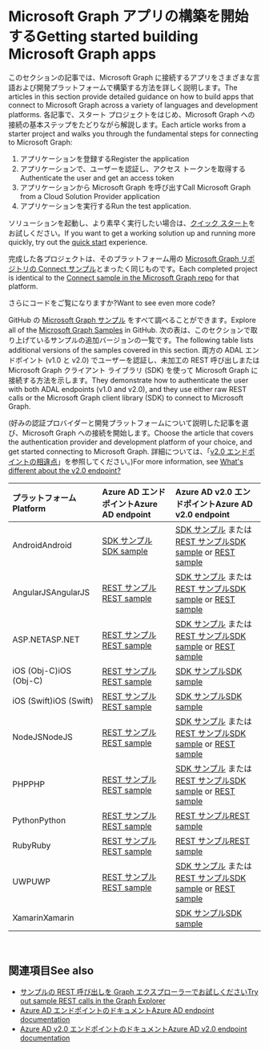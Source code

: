 # <a name="getting-started-building-microsoft-graph-apps"></a><span data-ttu-id="92a06-101">Microsoft Graph アプリの構築を開始する</span><span class="sxs-lookup"><span data-stu-id="92a06-101">Getting started building Microsoft Graph apps</span></span>

<span data-ttu-id="92a06-102">このセクションの記事では、Microsoft Graph に接続するアプリをさまざまな言語および開発プラットフォームで構築する方法を詳しく説明します。</span><span class="sxs-lookup"><span data-stu-id="92a06-102">The articles in this section provide detailed guidance on how to build apps that connect to Microsoft Graph across a variety of languages and development platforms.</span></span> <span data-ttu-id="92a06-103">各記事で、スタート プロジェクトをはじめ、Microsoft Graph への接続の基本ステップをたどりながら解説します。</span><span class="sxs-lookup"><span data-stu-id="92a06-103">Each article works from a starter project and walks you through the fundamental steps for connecting to Microsoft Graph:</span></span>

 1. <span data-ttu-id="92a06-104">アプリケーションを登録する</span><span class="sxs-lookup"><span data-stu-id="92a06-104">Register the application</span></span>
 2. <span data-ttu-id="92a06-105">アプリケーションで、ユーザーを認証し、アクセス トークンを取得する</span><span class="sxs-lookup"><span data-stu-id="92a06-105">Authenticate the user and get an access token</span></span>
 3. <span data-ttu-id="92a06-106">アプリケーションから Microsoft Graph を呼び出す</span><span class="sxs-lookup"><span data-stu-id="92a06-106">Call Microsoft Graph from a Cloud Solution Provider application</span></span>
 4. <span data-ttu-id="92a06-107">アプリケーションを実行する</span><span class="sxs-lookup"><span data-stu-id="92a06-107">Run the test application.</span></span>

<span data-ttu-id="92a06-108">ソリューションを起動し、より素早く実行したい場合は、[クイック スタート](https://developer.microsoft.com/graph/quick-start)をお試しください。</span><span class="sxs-lookup"><span data-stu-id="92a06-108">If you want to get a working solution up and running more quickly, try out the [quick start](https://developer.microsoft.com/graph/quick-start) experience.</span></span>

<span data-ttu-id="92a06-109">完成した各プロジェクトは、そのプラットフォーム用の [Microsoft Graph リポジトリの Connect サンプル](https://github.com/microsoftgraph?utf8=%E2%9C%93&query=connect)とまったく同じものです。</span><span class="sxs-lookup"><span data-stu-id="92a06-109">Each completed project is identical to the [Connect sample in the Microsoft Graph repo](https://github.com/microsoftgraph?utf8=%E2%9C%93&query=connect) for that platform.</span></span>

<span data-ttu-id="92a06-110">さらにコードをご覧になりますか?</span><span class="sxs-lookup"><span data-stu-id="92a06-110">Want to see even more code?</span></span>

<span data-ttu-id="92a06-111">GitHub の [Microsoft Graph サンプル](https://github.com/microsoftgraph) をすべて調べることができます。</span><span class="sxs-lookup"><span data-stu-id="92a06-111">Explore all of the [Microsoft Graph Samples](https://github.com/microsoftgraph) in GitHub.</span></span> <span data-ttu-id="92a06-112">次の表は、このセクションで取り上げているサンプルの追加バージョンの一覧です。</span><span class="sxs-lookup"><span data-stu-id="92a06-112">The following table lists additional versions of the samples covered in this section.</span></span> <span data-ttu-id="92a06-113">両方の ADAL エンドポイント (v1.0 と v2.0) でユーザーを認証し、未加工の REST 呼び出しまたは Microsoft Graph クライアント ライブラリ (SDK) を使って Microsoft Graph に接続する方法を示します。</span><span class="sxs-lookup"><span data-stu-id="92a06-113">They demonstrate how to authenticate the user with both ADAL endpoints (v1.0 and v2.0), and they use either raw REST calls or the Microsoft Graph client library (SDK) to connect to Microsoft Graph.</span></span>

<span data-ttu-id="92a06-114">(好みの認証プロバイダーと開発プラットフォームについて説明した記事を選び、Microsoft Graph への接続を開始します。</span><span class="sxs-lookup"><span data-stu-id="92a06-114">Choose the article that covers the authentication provider and development platform of your choice, and get started connecting to Microsoft Graph.</span></span> <span data-ttu-id="92a06-115">詳細については、「[v2.0 エンドポイントの相違点](https://docs.microsoft.com/ja-JP/azure/active-directory/develop/active-directory-v2-compare)」を参照してください。)</span><span class="sxs-lookup"><span data-stu-id="92a06-115">For more information, see [What's different about the v2.0 endpoint?](https://docs.microsoft.com/ja-JP/azure/active-directory/develop/active-directory-v2-compare)</span></span>


|<span data-ttu-id="92a06-116">プラットフォーム</span><span class="sxs-lookup"><span data-stu-id="92a06-116">Platform</span></span> |<span data-ttu-id="92a06-117">Azure AD エンドポイント</span><span class="sxs-lookup"><span data-stu-id="92a06-117">Azure AD endpoint</span></span> |<span data-ttu-id="92a06-118">Azure AD v2.0 エンドポイント</span><span class="sxs-lookup"><span data-stu-id="92a06-118">Azure AD v2.0 endpoint</span></span> |
|:--- |:--- |:---|
|<span data-ttu-id="92a06-119">Android</span><span class="sxs-lookup"><span data-stu-id="92a06-119">Android</span></span> |<span data-ttu-id="92a06-120"><a href="https://github.com/microsoftgraph/android-java-connect-sample/tree/last_v1_auth">SDK サンプル</a></span><span class="sxs-lookup"><span data-stu-id="92a06-120"><a href="https://github.com/microsoftgraph/android-java-connect-sample/tree/last_v1_auth">SDK sample</a></span></span> |<span data-ttu-id="92a06-121"><a href="https://github.com/microsoftgraph/android-java-connect-sample">SDK サンプル</a> または <a href="https://github.com/microsoftgraph/android-java-connect-rest-sample">REST サンプル</a></span><span class="sxs-lookup"><span data-stu-id="92a06-121"><a href="https://github.com/microsoftgraph/android-java-connect-sample">SDK sample</a> or <a href="https://github.com/microsoftgraph/android-java-connect-rest-sample">REST sample</a></span></span> |
|<span data-ttu-id="92a06-122">AngularJS</span><span class="sxs-lookup"><span data-stu-id="92a06-122">AngularJS</span></span> |<span data-ttu-id="92a06-123"><a href="https://github.com/microsoftgraph/angular-connect-rest-sample/tree/last_v1_auth">REST サンプル</a></span><span class="sxs-lookup"><span data-stu-id="92a06-123"><a href="https://github.com/microsoftgraph/angular-connect-rest-sample/tree/last_v1_auth">REST sample</a></span></span> |<span data-ttu-id="92a06-124"><a href="https://github.com/microsoftgraph/angular-connect-sample">SDK サンプル</a> または <a href="https://github.com/microsoftgraph/angular-connect-rest-sample">REST サンプル</a></span><span class="sxs-lookup"><span data-stu-id="92a06-124"><a href="https://github.com/microsoftgraph/angular-connect-sample">SDK sample</a> or <a href="https://github.com/microsoftgraph/angular-connect-rest-sample">REST sample</a></span></span> |
|<span data-ttu-id="92a06-125">ASP.NET</span><span class="sxs-lookup"><span data-stu-id="92a06-125">ASP.NET</span></span> |<span data-ttu-id="92a06-126"><a href="https://github.com/microsoftgraph/aspnet-connect-rest-sample/tree/last_v1_auth">REST サンプル</a></span><span class="sxs-lookup"><span data-stu-id="92a06-126"><a href="https://github.com/microsoftgraph/aspnet-connect-rest-sample/tree/last_v1_auth">REST sample</a></span></span> |<span data-ttu-id="92a06-127"><a href="https://github.com/microsoftgraph/aspnet-connect-sample">SDK サンプル</a> または <a href="https://github.com/microsoftgraph/aspnet-connect-rest-sample">REST サンプル</a></span><span class="sxs-lookup"><span data-stu-id="92a06-127"><a href="https://github.com/microsoftgraph/aspnet-connect-sample">SDK sample</a> or <a href="https://github.com/microsoftgraph/aspnet-connect-rest-sample">REST sample</a></span></span> |
|<span data-ttu-id="92a06-128">iOS (Obj-C)</span><span class="sxs-lookup"><span data-stu-id="92a06-128">iOS (Obj-C)</span></span> |<span data-ttu-id="92a06-129"><a href="https://github.com/microsoftgraph/ios-objectivec-connect-rest-sample">REST サンプル</a></span><span class="sxs-lookup"><span data-stu-id="92a06-129"><a href="https://github.com/microsoftgraph/ios-objectivec-connect-rest-sample">REST sample</a></span></span> |<span data-ttu-id="92a06-130"><a href="https://github.com/microsoftgraph/ios-objectivec-connect-sample">SDK サンプル</a></span><span class="sxs-lookup"><span data-stu-id="92a06-130"><a href="https://github.com/microsoftgraph/ios-objectivec-connect-sample">SDK sample</a></span></span> |
|<span data-ttu-id="92a06-131">iOS (Swift)</span><span class="sxs-lookup"><span data-stu-id="92a06-131">iOS (Swift)</span></span> |<span data-ttu-id="92a06-132"><a href="https://github.com/microsoftgraph/ios-swift-connect-rest-sample">REST サンプル</a></span><span class="sxs-lookup"><span data-stu-id="92a06-132"><a href="https://github.com/microsoftgraph/ios-swift-connect-rest-sample">REST sample</a></span></span> |<span data-ttu-id="92a06-133"><a href="https://github.com/microsoftgraph/ios-swift-connect-sample">SDK サンプル</a></span><span class="sxs-lookup"><span data-stu-id="92a06-133"><a href="https://github.com/microsoftgraph/ios-swift-connect-sample">SDK sample</a></span></span> |
|<span data-ttu-id="92a06-134">NodeJS</span><span class="sxs-lookup"><span data-stu-id="92a06-134">NodeJS</span></span> |<span data-ttu-id="92a06-135"><a href="https://github.com/microsoftgraph/nodejs-connect-rest-sample/tree/last_v1_auth">REST サンプル</a></span><span class="sxs-lookup"><span data-stu-id="92a06-135"><a href="https://github.com/microsoftgraph/nodejs-connect-rest-sample/tree/last_v1_auth">REST sample</a></span></span> |<span data-ttu-id="92a06-136"><a href="https://github.com/microsoftgraph/nodejs-connect-sample">SDK サンプル</a> または <a href="https://github.com/microsoftgraph/nodejs-connect-rest-sample">REST サンプル</a></span><span class="sxs-lookup"><span data-stu-id="92a06-136"><a href="https://github.com/microsoftgraph/nodejs-connect-sample">SDK sample</a> or <a href="https://github.com/microsoftgraph/nodejs-connect-rest-sample">REST sample</a></span></span> |
|<span data-ttu-id="92a06-137">PHP</span><span class="sxs-lookup"><span data-stu-id="92a06-137">PHP</span></span> |<span data-ttu-id="92a06-138"><a href="https://github.com/microsoftgraph/php-connect-rest-sample/tree/last_v1_auth">REST サンプル</a></span><span class="sxs-lookup"><span data-stu-id="92a06-138"><a href="https://github.com/microsoftgraph/php-connect-rest-sample/tree/last_v1_auth">REST sample</a></span></span> |<span data-ttu-id="92a06-139"><a href="https://github.com/microsoftgraph/php-connect-sample">SDK サンプル</a> または <a href="https://github.com/microsoftgraph/php-connect-rest-sample">REST サンプル</a></span><span class="sxs-lookup"><span data-stu-id="92a06-139"><a href="https://github.com/microsoftgraph/php-connect-sample">SDK sample</a> or <a href="https://github.com/microsoftgraph/php-connect-rest-sample">REST sample</a></span></span> |
|<span data-ttu-id="92a06-140">Python</span><span class="sxs-lookup"><span data-stu-id="92a06-140">Python</span></span> |<span data-ttu-id="92a06-141"><a href="https://github.com/microsoftgraph/python-sample-auth/blob/master/sample_adal.py">REST サンプル</a></span><span class="sxs-lookup"><span data-stu-id="92a06-141"><a href="https://github.com/microsoftgraph/python-sample-auth/blob/master/sample_adal.py">REST sample</a></span></span> |<span data-ttu-id="92a06-142"><a href="https://aka.ms/graph-python-samples">REST サンプル</a></span><span class="sxs-lookup"><span data-stu-id="92a06-142"><a href="https://aka.ms/graph-python-samples">REST sample</a></span></span>
|<span data-ttu-id="92a06-143">Ruby</span><span class="sxs-lookup"><span data-stu-id="92a06-143">Ruby</span></span> |<span data-ttu-id="92a06-144"><a href="https://github.com/microsoftgraph/ruby-connect-rest-sample/tree/last_v1_auth">REST サンプル</a></span><span class="sxs-lookup"><span data-stu-id="92a06-144"><a href="https://github.com/microsoftgraph/ruby-connect-rest-sample/tree/last_v1_auth">REST sample</a></span></span> |<span data-ttu-id="92a06-145"><a href="https://github.com/microsoftgraph/ruby-connect-rest-sample">REST サンプル</a></span><span class="sxs-lookup"><span data-stu-id="92a06-145"><a href="https://github.com/microsoftgraph/ruby-connect-rest-sample">REST sample</a></span></span> |
|<span data-ttu-id="92a06-146">UWP</span><span class="sxs-lookup"><span data-stu-id="92a06-146">UWP</span></span> |<span data-ttu-id="92a06-147"><a href="https://github.com/microsoftgraph/uwp-csharp-connect-rest-sample/tree/last_v1_auth">REST サンプル</a></span><span class="sxs-lookup"><span data-stu-id="92a06-147"><a href="https://github.com/microsoftgraph/uwp-csharp-connect-rest-sample/tree/last_v1_auth">REST sample</a></span></span> |<span data-ttu-id="92a06-148"><a href="https://github.com/microsoftgraph/uwp-csharp-connect-sample">SDK サンプル</a> または <a href="https://github.com/microsoftgraph/uwp-csharp-connect-rest-sample">REST サンプル</a></span><span class="sxs-lookup"><span data-stu-id="92a06-148"><a href="https://github.com/microsoftgraph/uwp-csharp-connect-sample">SDK sample</a> or <a href="https://github.com/microsoftgraph/uwp-csharp-connect-rest-sample">REST sample</a></span></span> |
|<span data-ttu-id="92a06-149">Xamarin</span><span class="sxs-lookup"><span data-stu-id="92a06-149">Xamarin</span></span> | |<span data-ttu-id="92a06-150"><a href="https://github.com/microsoftgraph/xamarin-csharp-connect-sample">SDK サンプル</a></span><span class="sxs-lookup"><span data-stu-id="92a06-150"><a href="https://github.com/microsoftgraph/xamarin-csharp-connect-sample">SDK sample</a></span></span> |

<br/>

## <a name="see-also"></a><span data-ttu-id="92a06-151">関連項目</span><span class="sxs-lookup"><span data-stu-id="92a06-151">See also</span></span>

- [<span data-ttu-id="92a06-152">サンプルの REST 呼び出しを Graph エクスプローラーでお試しください</span><span class="sxs-lookup"><span data-stu-id="92a06-152">Try out sample REST calls in the Graph Explorer</span></span>](https://developer.microsoft.com/ja-JP/graph/graph-explorer)
- [<span data-ttu-id="92a06-153">Azure AD エンドポイントのドキュメント</span><span class="sxs-lookup"><span data-stu-id="92a06-153">Azure AD endpoint documentation</span></span>](https://docs.microsoft.com/ja-JP/azure/active-directory/develop/active-directory-developers-guide)
- [<span data-ttu-id="92a06-154">Azure AD v2.0 エンドポイントのドキュメント</span><span class="sxs-lookup"><span data-stu-id="92a06-154">Azure AD v2.0 endpoint documentation</span></span>](https://docs.microsoft.com/ja-JP/azure/active-directory/develop/active-directory-appmodel-v2-overview)
